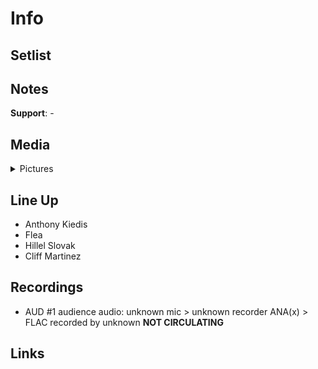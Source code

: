 # Info

## Setlist

## Notes

**Support**: -

## Media 

<details>
  <summary>Pictures</summary>
  <!--<img alt="Setlist" title="Setlist" src="_.jpg" height="200" />
  <img alt="Clipping" title="Clipping" src="_.jpg" height="200" />
  <img alt="Ticket" title="Ticket" src="_.jpg" height="200" />  
  <img alt="Flyer" title="Flyer" src="_.jpg" height="200" />  -->
</details>

## Line Up

* Anthony Kiedis
* Flea
* Hillel Slovak
* Cliff Martinez

## Recordings

* AUD #1 audience audio: unknown mic > unknown recorder ANA(x) > FLAC recorded by unknown **NOT CIRCULATING**

## Links